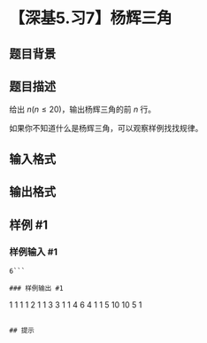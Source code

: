 # 【深基5.习7】杨辉三角

## 题目背景



## 题目描述

给出 $n(n\le20)$，输出杨辉三角的前 $n$ 行。

如果你不知道什么是杨辉三角，可以观察样例找找规律。

## 输入格式



## 输出格式



## 样例 #1

### 样例输入 #1
```
6```

### 样例输出 #1

```
1
1 1
1 2 1
1 3 3 1
1 4 6 4 1
1 5 10 10 5 1
```

## 提示


